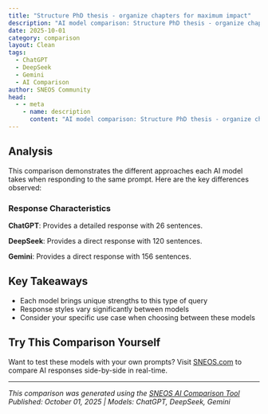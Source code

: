 ```yaml
---
title: "Structure PhD thesis - organize chapters for maximum impact"
description: "AI model comparison: Structure PhD thesis - organize chapters for maximum impact..."
date: 2025-10-01
category: comparison
layout: Clean
tags:
  - ChatGPT
  - DeepSeek
  - Gemini
  - AI Comparison
author: SNEOS Community
head:
  - - meta
    - name: description
      content: "AI model comparison: Structure PhD thesis - organize chapters for maximum impact..."
---
```


<ChatComparison
  title="Structure PhD thesis - organize chapters for maximum impact"
  prompt="Structure PhD thesis - organize chapters for maximum impact"
  :responses='{
    "ChatGPT": "Certainly! Organizing a PhD thesis effectively is crucial for clear communication of your research and for maintaining reader engagement. Here\u2019s a commonly used structure optimized for maximum impact, along with tips on what each chapter should achieve:\n\n---\n\n### PhD Thesis Structure for Maximum Impact\n\n**1. Introduction**  \n- **Purpose:** Introduce the research topic, establish context and significance, state research questions/hypotheses, and outline the thesis structure.  \n- **Key elements:**  \n  - Background and motivation  \n  - Research problem and objectives  \n  - Scope and limitations  \n  - Contribution and originality  \n  - Overview of thesis structure  \n\n---\n\n**2. Literature Review**  \n- **Purpose:** Demonstrate deep understanding of the field, identify gaps your research will address, situate your work within existing knowledge.  \n- **Key elements:**  \n  - Thematic or chronological review of key studies  \n  - Critical analysis of relevant theories, methods, findings  \n  - Identification of gaps, controversies, and unresolved issues  \n  - Justification of your research approach based on the review  \n\n---\n\n**3. Theoretical Framework / Conceptual Framework** (optional, depending on discipline)  \n- **Purpose:** Present the models, theories, or constructs guiding your research.  \n- **Key elements:**  \n  - Definition of key concepts  \n  - Relationships between constructs  \n  - Hypotheses or propositions derived from theory  \n\n---\n\n**4. Methodology**  \n- **Purpose:** Detail how the research was conducted to allow reproducibility and validate rigor.  \n- **Key elements:**  \n  - Research design and approach (qualitative, quantitative, mixed methods)  \n  - Data collection methods and instruments  \n  - Sampling strategies and participant details  \n  - Data analysis procedures  \n  - Ethical considerations  \n\n---\n\n**5. Results**  \n- **Purpose:** Present findings clearly and systematically without interpretation.  \n- **Key elements:**  \n  - Organized presentation matching research questions or hypotheses  \n  - Use of tables, figures, and charts for clarity  \n  - Objective reporting of data  \n\n---\n\n**6. Discussion**  \n- **Purpose:** Interpret results, relate findings back to research questions and literature, discuss implications.  \n- **Key elements:**  \n  - Explanation of key findings and their significance  \n  - Comparison with prior studies  \n  - Theoretical and practical implications  \n  - Limitations of the study  \n  - Suggestions for future research  \n\n---\n\n**7. Conclusion**  \n- **Purpose:** Summarize the research contributions, reflect on the research journey, and emphasize the value of your work.  \n- **Key elements:**  \n  - Concise summary of main findings  \n  - Reiteration of contributions to knowledge  \n  - Final reflections and concluding thoughts  \n\n---\n\n**8. References**  \n- Comprehensive and consistently formatted list of all sources cited.\n\n---\n\n**9. Appendices** (if applicable)  \n- Supplementary material such as raw data, questionnaires, additional figures, or detailed procedures.\n\n---\n\n### Additional Tips for Maximum Impact\n\n- **Logical flow:** Ensure chapters transition smoothly, each building on the previous.  \n- **Clear linkage:** Tie back findings to research questions and literature continuously to keep focus sharp.  \n- **Highlight novelty:** Regularly emphasize original contributions and their significance.  \n- **Consistent style:** Use consistent terminology and writing style throughout the thesis.  \n- **Engaging writing:** While formal, aim for clarity and readability to keep examiners engaged.  \n\n---\n\nIf you provide your discipline or specific research area, I can tailor this structure further!",
    "DeepSeek": "Of course. Structuring a PhD thesis for maximum impact is about telling a compelling story of your research journey. It\u0027s not just a data dump; it\u0027s a persuasive argument that establishes the significance of your work and your mastery of the field.\n\nHere is a guide to organizing your chapters for maximum impact, moving from a standard structure to a powerful, narrative-driven one.\n\n### The Core Principle: The Narrative Arc\n\nThink of your thesis as a story. It should have:\n*   **A Hook (Introduction):** Why should anyone care?\n*   **A Challenge (Literature Review):** What is the known unknown? What gap exists?\n*   **A Plan (Methodology):** How will you solve this challenge?\n*   **The Journey (Results):** What did you discover along the way?\n*   **The Resolution (Discussion):** What does it all mean? How have you changed the landscape?\n*   **The Moral (Conclusion):** What is the ultimate takeaway and future direction?\n\n---\n\n### The Standard Chapter Structure (The Foundation)\n\nThis is the classic \u0022IMRaD\u0022 model expanded for a thesis. It\u0027s safe, logical, and universally understood.\n\n1.  **Introduction**\n2.  **Literature Review**\n3.  **Methodology**\n4.  **Results**\n5.  **Discussion**\n6.  **Conclusion**\n\n**Impact Analysis:** This structure is clear but can feel disjointed. The \u0022Results\u0022 chapter is often a dry presentation of data, leaving the reader waiting for the \u0022so what?\u0022 until the Discussion. This is where we can optimize.\n\n---\n\n### The High-Impact, Integrated Structure (The Recommendation)\n\nThis model weaves the story together more seamlessly, creating a more engaging and persuasive read. The key difference is the fusion of **Results and Discussion**.\n\n#### **Chapter 1: Introduction \u2013 The \u0022Why\u0022**\n*   **Goal:** Hook the reader and establish the stakes.\n*   **Content:**\n    *   The broad research area and its importance.\n    *   The specific problem or knowledge gap.\n    *   Your central Research Question(s) and/or Hypotheses.\n    *   A brief statement of your thesis (your main argument).\n    *   A \u0022Roadmap\u0022 of the thesis structure.\n*   **Impact Tip:** Write this chapter last. Once you know your entire story, you can write a powerful introduction that perfectly sets the stage.\n\n#### **Chapter 2: Literature Review \u2013 The \u0022What is Known\u0022**\n*   **Goal:** Position your work and demonstrate your scholarly contribution.\n*   **Content:**\n    *   Don\u0027t just summarize papers. Synthesize and critique them.\n    *   Thematically organize the literature to show the evolution of thought.\n    *   Clearly identify the **gap** your research fills. End the chapter by stating: \u0022Therefore, to address this gap, this thesis will...\u0022\n*   **Impact Tip:** Frame it as a detective story reviewing the clues. The \u0022missing clue\u0022 is your research gap.\n\n#### **Chapter 3: Methodology \u2013 The \u0022How\u0022**\n*   **Goal:** Establish credibility and allow for reproducibility.\n*   **Content:**\n    *   Justify your chosen methods. Why *this* approach over others?\n    *   Detail your procedures, materials, and analysis techniques.\n    *   Address ethical considerations and limitations of your methods upfront.\n*   **Impact Tip:** A robust methodology chapter is your shield against criticism. It shows you are a rigorous scientist/scholar.\n\n#### **Chapters 4, 5, 6 (etc.): Thematic Results \u0026 Discussion \u2013 The \u0022What and So What\u0022**\n*This is the heart of the high-impact structure.* Instead of one massive \u0022Results\u0022 chapter and one massive \u0022Discussion\u0022 chapter, you break your findings into 2-4 thematic chapters.\n\n*   **Goal:** Present your findings while immediately interpreting their meaning.\n*   **Structure of Each Thematic Chapter:**\n    *   **Brief Intro:** \u0022This chapter addresses Research Question X...\u0022\n    *   **Relevant Results:** Present the data (figures, tables, quotes).\n    *   **Immediate Discussion:** \u0022Figure 1 shows Y, which suggests Z. This aligns with [Author A]\u0027s work on... but contrasts with [Author B] because...\u0022\n    *   **Chapter Conclusion:** Summarize the key takeaway of this specific theme.\n*   **Impact Tip:** This is infinitely more engaging. The reader doesn\u0027t have to hold all the raw data in their head; you guide them through the significance of each finding as you go. It feels like a discovery journey, not a data dump.\n\n#### **Final Chapter: Synthesis and Conclusion \u2013 The \u0022Therefore...\u0022**\n*   **Goal:** Tie all the thematic threads together and leave a lasting impression.\n*   **Content:**\n    *   **Synthesis:** Revisit your main research question and summarize how the evidence from *all* your thematic chapters answers it. \u0022As Chapter 4 demonstrated... and Chapter 5 revealed... it is clear that...\u0022\n    *   **Contribution to Knowledge:** Explicitly state your original contribution. This is your elevator pitch.\n    *   **Limitations:** Acknowledge the study\u0027s limitations thoughtfully (shows maturity).\n    *   **Future Directions:** Propose concrete, exciting next steps. This shows your work is the beginning of a new conversation, not the end.\n*   **Impact Tip:** End with a strong, memorable concluding paragraph that echoes the significance you established in the Introduction. Bring the story full circle.\n\n---\n\n### Choosing the Right Model for Your Field\n\n*   **Sciences (e.g., Biology, Chemistry, Physics):** The **Integrated (Thematic) Structure** is highly effective. Experimental work often has distinct parts (e.g., synthesis, characterization, testing) that fit perfectly into thematic chapters.\n*   **Social Sciences \u0026 Humanities:** Both models are common. The Integrated Structure works well for argument-driven theses. A more traditional structure might be preferred for a thesis that is a collection of published papers.\n*   **\u0022Thesis by Publication\u0022:** If your thesis includes published papers, you will typically have:\n    *   Introduction\n    *   Literature Review (can be integrated into Intro)\n    *   Paper 1 (as a chapter)\n    *   Paper 2 (as a chapter)\n    *   Paper 3 (as a chapter)\n    *   **A Unifying Synthesis/Discussion Chapter** (This is **critical** for impact! Don\u0027t just staple papers together. This chapter must weave them into a coherent whole).\n    *   Conclusion\n\n### Final Pro-Tips for Maximum Impact\n\n1.  **The Golden Thread:** Ensure your **Research Question** is the \u0022golden thread\u0022 visible in every chapter. Each chapter should explicitly state how it helps to answer this central question.\n2.  **Signposting:** Use clear transitions and introductory sentences. \u0022Having established X in the previous chapter, we now turn to Y.\u0022\n3.  **Write the Abstract Last:** Your abstract is a micro-thesis. Write it after everything else is polished to ensure it perfectly captures your story.\n4.  **Know Your Audience:** Your examiners are experts, but not necessarily in your *exact* niche. Explain concepts clearly without being patronizing.\n5.  **Title Matters:** Choose a title that is both descriptive and engaging.\n\nBy adopting a narrative-driven, integrated structure, you transform your thesis from a report into a landmark contribution to your field. It demonstrates not just what you did, but why it matters.",
    "Gemini": "Okay, let\u0027s break down how to structure a PhD thesis for maximum impact.  This guide will cover the key elements, the rationale behind the order, and provide options for different types of research.\n\n**I.  Core Principles for Thesis Structure:**\n\n*   **Storytelling:** Think of your thesis as a story.  It needs a clear narrative arc, a beginning that hooks the reader, a middle that builds evidence and arguments, and an ending that leaves a lasting impression.\n*   **Logical Flow:** Each chapter should build upon the previous one, creating a coherent and persuasive argument. Avoid leaps in logic or abrupt changes in topic.\n*   **Impact Focused:**  Structure to highlight your unique contribution to the field.  Don\u0027t bury the lede. Show why your research matters.\n*   **Clarity and Conciseness:**  Use clear and concise language.  Avoid jargon when possible, and always define terms that are specific to your field. Make it easy for the reader to understand your work.\n*   **Originality and Significance:** Show off the novelty of your research and demonstrate the importance of the questions you\u0027re asking.\n*   **Adherence to Guidelines:** *Always* follow the specific guidelines provided by your university or department. These guidelines are paramount.\n\n**II. Standard Thesis Structure (with considerations for impact):**\n\nHere\u0027s a typical structure, along with explanations and suggestions to maximize impact:\n\n1.  **Title Page:**\n    *   **Impact:** A clear, concise, and informative title is crucial. It should accurately reflect the research and be appealing to your target audience. Use keywords that people will search for.\n\n2.  **Abstract:**\n    *   **Impact:**  This is the *most* important part for attracting readers. It\u0027s often the *only* part people read initially.  Write it *last*, after you\u0027ve completed the entire thesis.  It should:\n        *   State the research question(s) clearly.\n        *   Briefly outline the methodology.\n        *   Summarize the key findings.\n        *   Highlight the *significance* and *novelty* of the research. What is the practical and/or theoretical contribution?\n        *   Word limits are usually strict, so be precise.\n\n3.  **Table of Contents:**\n    *   **Impact:**  A detailed table of contents helps readers navigate your thesis and quickly understand its structure. Use clear and descriptive headings.\n\n4.  **Acknowledgements (Optional):**\n    *   **Impact:**  Show gratitude to those who supported your research. Keep it concise and professional.\n\n5.  **List of Figures/Tables (If applicable):**\n    *   **Impact:**  Helps readers easily find visual elements.\n\n6.  **Introduction:**\n    *   **Impact:**  This is your opportunity to *hook* the reader and set the stage for your research.\n        *   **Start with a compelling hook:**  A relevant statistic, a surprising fact, a provocative question, or a brief anecdote that illustrates the problem you\u0027re addressing.\n        *   **Clearly state the research problem:** What gap in knowledge are you filling? Why is this problem important? What are the real-world implications?\n        *   **Review relevant background information:** Provide enough context for the reader to understand the problem, but avoid a comprehensive literature review here (that comes later).\n        *   **State your research question(s) or hypotheses clearly:** Be specific and measurable.\n        *   **Outline the aims and objectives of your research:** What did you set out to achieve?\n        *   **Briefly describe your methodology:** Give the reader a roadmap of how you approached the problem.\n        *   **State the significance and originality of your work:** This is crucial!  Why should anyone care about your research?  What\u0027s *new* about what you\u0027ve done?\n        *   **Outline the structure of the thesis:** Briefly describe what each chapter will cover.\n        *   **End with a strong thesis statement:** A concise statement of your main argument or finding.\n\n7.  **Literature Review:**\n    *   **Impact:** Demonstrates your understanding of the existing research and positions your work within the field.\n        *   **Organize thematically:** Group studies based on common themes or arguments, rather than just listing them chronologically.\n        *   **Critically evaluate the literature:** Don\u0027t just summarize.  Identify strengths and weaknesses in previous research, and explain how your work addresses these limitations.\n        *   **Identify gaps in the literature:**  Clearly show where your research fits in and what new knowledge you are contributing.\n        *   **Develop a theoretical framework (if applicable):** Explain the theoretical lenses through which you are approaching your research.\n        *   **Focus on *relevance*:** Only include studies that are directly relevant to your research question.\n        *   **Synthesize information:** Show how different studies relate to each other and how they contribute to the overall understanding of the topic.\n        *   **End with a clear justification for your research:** Reinforce the importance of your study in light of the existing literature.\n\n8.  **Methodology:**\n    *   **Impact:**  Demonstrates the rigor and validity of your research. Be transparent and provide enough detail for others to replicate your study.\n        *   **Clearly describe your research design:**  Is it quantitative, qualitative, mixed methods, experimental, case study, etc.?\n        *   **Explain your data collection methods:**  Surveys, interviews, experiments, observations, etc.\n        *   **Describe your sample and sampling procedure:**  Who were your participants?  How were they selected?\n        *   **Outline your data analysis techniques:**  Statistical analysis, thematic analysis, discourse analysis, etc.\n        *   **Address ethical considerations:**  Explain how you obtained informed consent, protected the privacy of participants, and addressed any potential risks.\n        *   **Discuss the limitations of your methodology:**  Acknowledge any potential biases or limitations in your approach.\n        *   **Justify your methodological choices:**  Explain why you chose these methods over others, and how they are appropriate for addressing your research question.\n\n9.  **Results/Findings:**\n    *   **Impact:**  Present your findings in a clear, concise, and objective manner. Use visuals (tables, figures, graphs) to illustrate your results.\n        *   **Organize your findings logically:**  Group them by research question, theme, or hypothesis.\n        *   **Present both positive and negative findings:**  Be honest about what you found, even if it doesn\u0027t support your initial hypotheses.\n        *   **Use descriptive statistics to summarize your data:**  Means, standard deviations, frequencies, etc.\n        *   **Present inferential statistics to test your hypotheses:**  T-tests, ANOVA, regression analysis, etc.\n        *   **Use qualitative data to illustrate and support your findings:**  Quotes from interviews, excerpts from documents, etc.\n        *   **Avoid interpreting your results in this chapter:**  Save that for the discussion chapter.  Focus on presenting the data objectively.\n\n10. **Discussion:**\n    *   **Impact:**  This is where you interpret your findings, relate them to the existing literature, and discuss their implications.  It\u0027s a crucial chapter for demonstrating the *value* of your research.\n        *   **Summarize your key findings:**  Briefly recap the main results of your study.\n        *   **Interpret your findings:**  Explain what your results mean in the context of your research question and the existing literature.\n        *   **Relate your findings to previous research:**  Do your findings support or contradict previous studies?  How do they extend or challenge existing theories?\n        *   **Discuss the implications of your findings:**  What are the practical and theoretical implications of your research?\n        *   **Address the limitations of your study:**  Be honest about the limitations of your research and how they might have affected your findings.\n        *   **Suggest directions for future research:**  What questions remain unanswered?  What further research is needed to build upon your findings?\n        *   **Emphasize the significance and novelty of your research:**  Reinforce why your research is important and what new knowledge you have contributed.\n\n11. **Conclusion:**\n    *   **Impact:**  This is your last chance to leave a lasting impression on the reader.  It should be a concise summary of your research, highlighting the key findings, implications, and contributions.\n        *   **Restate your research question and thesis statement:**  Remind the reader what you set out to achieve and what you found.\n        *   **Summarize your key findings and their implications:**  Highlight the most important results of your study and their significance.\n        *   **Reiterate the originality and value of your research:**  Emphasize what new knowledge you have contributed to the field.\n        *   **Offer some final thoughts or reflections:**  What are the broader implications of your research?  What are the future directions for the field?\n        *   **End with a strong, memorable statement:**  Leave the reader with a clear understanding of the importance of your work.\n\n12. **References/Bibliography:**\n    *   **Impact:**  Demonstrates your scholarly rigor and gives credit to the sources you have used.  Follow the appropriate citation style for your field.  Ensure *accuracy*.\n\n13. **Appendices (Optional):**\n    *   **Impact:**  Include supplementary materials that are not essential to the main argument, but that may be helpful to the reader (e.g., questionnaires, interview transcripts, detailed statistical analyses).\n\n**III.  Variations on the Structure (Depending on Research Type):**\n\n*   **Quantitative Research:** The structure above is very suitable.  Emphasis on clear hypotheses, rigorous methodology, and statistical analysis.\n*   **Qualitative Research:**\n    *   The Literature Review might be more focused on theoretical frameworks.\n    *   The Methodology section will emphasize the rigor and trustworthiness of your qualitative methods (e.g., triangulation, member checking).\n    *   The Results/Findings chapter might be organized around themes or narratives.\n    *   The Discussion chapter will focus on interpreting the meaning of your findings and their implications for theory and practice.\n*   **Mixed Methods Research:** Clearly explain how you integrated the quantitative and qualitative data.  Present the findings from each method separately, and then discuss how they converge or diverge.\n*   **Theoretical Thesis:**\n    *   The Literature Review will be even more central, as you are building upon existing theories.\n    *   The \u0022Methodology\u0022 might be replaced with a \u0022Theoretical Approach\u0022 section, outlining the philosophical and theoretical underpinnings of your argument.\n    *   The Results/Findings might be replaced with a \u0022Development of the Argument\u0022 section, where you present your theoretical framework and supporting evidence.\n*   **Arts/Humanities:**\n    *   May have more flexibility in structure. The narrative arc and persuasive argument are still crucial.\n    *   More emphasis on critical analysis and interpretation.\n\n**IV. Tips for Maximizing Impact:**\n\n*   **Write for your audience:**  Consider who will be reading your thesis and tailor your language and style accordingly.\n*   **Use clear and concise language:**  Avoid jargon and technical terms when possible.\n*   **Proofread carefully:**  Errors in grammar and spelling can detract from your credibility.\n*   **Get feedback from others:**  Ask your advisor, committee members, and peers to read your thesis and provide feedback.\n*   **Publish your work:**  Consider publishing your thesis as a book or articles in peer-reviewed journals.\n*   **Present your research at conferences:**  Share your findings with a wider audience and get feedback from experts in your field.\n*   **Promote your research online:**  Use social media and other online platforms to share your work with a broader audience.\n*   **Visually Appealing:** Even if not required, consider using design principles for clear diagrams and figures.\n*   **Highlight your key contributions in every chapter:** Don\u0027t just save it for the conclusion.  Remind the reader throughout the thesis what is unique and valuable about your work.\n*   **Start Writing Early:** Don\u0027t wait until the last minute to start writing.  Break the thesis into smaller, manageable chunks and work on them gradually.\n\n**V.  Common Mistakes to Avoid:**\n\n*   **Lack of a clear research question:**  Make sure your research question is specific, focused, and answerable.\n*   **Poorly organized literature review:**  Organize your literature review thematically and critically evaluate the existing research.\n*   **Weak methodology:**  Use rigorous and appropriate methods for your research question.\n*   **Unclear presentation of results:**  Present your findings in a clear, concise, and objective manner.\n*   **Lack of interpretation of results:**  Interpret your findings in the context of the existing literature and discuss their implications.\n*   **Weak conclusion:**  Summarize your key findings, reiterate the significance of your research, and offer some final thoughts.\n*   **Poor writing and editing:**  Use clear and concise language and proofread carefully.\n*   **Ignoring formatting guidelines:** Adhere meticulously to the guidelines provided by your university.\n\nBy following these guidelines and tailoring them to your specific research, you can structure your PhD thesis for maximum impact and make a significant contribution to your field. Good luck!\n"
  }'
  published-date="10:25"
/>

## Analysis

This comparison demonstrates the different approaches each AI model takes when responding to the same prompt. Here are the key differences observed:

### Response Characteristics

**ChatGPT**: Provides a detailed response with 26 sentences. 

**DeepSeek**: Provides a direct response with 120 sentences. 

**Gemini**: Provides a direct response with 156 sentences. 

## Key Takeaways

- Each model brings unique strengths to this type of query
- Response styles vary significantly between models
- Consider your specific use case when choosing between these models

## Try This Comparison Yourself

Want to test these models with your own prompts? Visit [SNEOS.com](https://sneos.com) to compare AI responses side-by-side in real-time.

---

*This comparison was generated using the [SNEOS AI Comparison Tool](https://sneos.com)*
*Published: October 01, 2025 | Models: ChatGPT, DeepSeek, Gemini*
